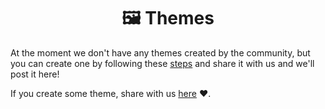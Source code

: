 <h1 align="center">
  🖼 Themes
</h1>

At the moment we don't have any themes created by the community, but you can create one by following these [steps](https://guedesfelipe.github.io/pls-cli/color_config/) and share it with us and we'll post it here!

If you create some theme, share with us <a href="https://github.com/guedesfelipe/pls-cli/discussions/1#discussion-4174647" target="_blank">here</a> :heart:.
